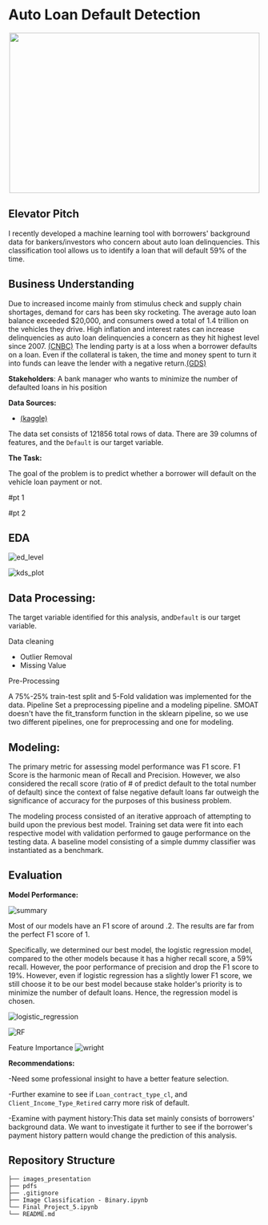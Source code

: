 


# Auto Loan Default Detection

<p align="center">
  <img src = "https://i.kinja-img.com/gawker-media/image/upload/c_fit,f_auto,g_center,pg_1,q_60,w_965/69b08da5f2e3573b59a08fdf9c9b5280.jpg" width="500" height="320">
</p> 

## Elevator Pitch

I recently developed a machine learning tool with borrowers' background data for bankers/investors who concern about auto loan delinquencies. This classification tool allows us to identify a loan that will default 59% of the time.


## Business Understanding

Due to increased income mainly from stimulus check and supply chain shortages, demand for cars has been sky rocketing. The average auto loan balance exceeded $20,000, and consumers owed a total of 1.4 trillion on the vehicles they drive. High inflation and interest rates can increase delinquencies as auto loan delinquencies a concern as they hit highest level since 2007. <a href="https://www.cnbc.com/video/2022/05/20/auto-loan-delinquencies-come-into-concern-as-they-hit-highest-levels-since-2007-says-bankrate-coms-mcbride.html">(CNBC)</a> The lending party is at a loss when a borrower defaults on a loan. Even if the collateral is taken, the time and money spent to turn it into funds can leave the lender with a negative return.<a href="https://www.gdslink.com/credit-risk-management-process-best-practices-techniques/">(GDS)</a>



**Stakeholders**: A bank manager who wants to minimize the number of defaulted loans in his position



**Data Sources:** 
- <a href ="https://www.kaggle.com/datasets/saurabhbagchi/dish-network-hackathon?select=Test_Dataset.csv">(kaggle)</a>


The data set consists of 121856 total rows of data. There are 39 columns of features, and the `Default` is our target variable.




**The Task:** 

The goal of the problem is to predict whether a borrower will default on the vehicle loan payment or not. 


#pt 1

#pt 2
## EDA

![ed_level](https://user-images.githubusercontent.com/65572411/186773080-49b3672f-3dfc-4921-8a99-cf5ed5022fb5.png)

![kds_plot](https://user-images.githubusercontent.com/65572411/186773069-ea2f8c1d-65b2-4a99-bed4-397b32107aaa.png)


## Data Processing:
The target variable identified for this analysis, and`Default` is our target variable.

Data cleaning
- Outlier Removal    
- Missing Value

Pre-Processing

A 75%-25% train-test split and 5-Fold validation was implemented for the data. 
Pipeline
Set a preprocessing pipeline and a modeling pipeline. SMOAT doesn't have the fit_transform function in the sklearn pipeline, so we use two different pipelines, one for preprocessing and one for modeling.    

    
## Modeling:
    
The primary metric for assessing model performance was F1 score. F1 Score is the harmonic mean of Recall and Precision. However, we also considered the recall score (ratio of # of predict default to the total number of default) since the context of false negative default loans far outweigh the significance of accuracy for the purposes of this business problem. 
    
The modeling process consisted of an iterative approach of attempting to build upon the previous best model. Training set data were fit into each respective model with validation performed to gauge performance on the testing data. A baseline model consisting of a simple dummy classifier was instantiated as a benchmark. 






## Evaluation

**Model Performance:**

![summary](https://user-images.githubusercontent.com/65572411/186773225-c32480c3-3435-4f6b-8042-0e548db49a9c.PNG)

Most of our models have an F1 score of around .2. The results are far from the perfect F1 score of 1. 

Specifically, we determined our best model, the logistic regression model, compared to the other models because it has a higher recall score, a 59% recall. However, the poor performance of precision and drop the F1 score to 19%. However, even if logistic regression has a slightly lower F1 score, we still choose it to be our best model because stake holder's priority is to minimize the number of default loans. Hence, the regression model is chosen.


![logistic_regression](https://user-images.githubusercontent.com/65572411/186773049-65598160-c9df-49aa-a1ae-f525198cca75.png)


![RF](https://user-images.githubusercontent.com/65572411/186773036-9569ef07-fe3c-48e7-b6cc-cfadc6329ea8.png)



Feature Importance
![wright](https://user-images.githubusercontent.com/65572411/186773163-6da465cb-209e-4757-a351-25374c52cfdd.png)


**Recommendations:**

-Need some professional insight to have a better feature selection.

-Further examine to see if `Loan_contract_type_cl`, and `Client_Income_Type_Retired` carry more risk of default. 

-Examine with payment history:This data set mainly consists of borrowers' background data. We want to investigate it further to see if the borrower's payment history pattern would change the prediction of this analysis.


## Repository Structure

```
├── images_presentation
├── pdfs
├── .gitignore
├── Image Classification - Binary.ipynb
└── Final_Project_5.ipynb
└── README.md
```





